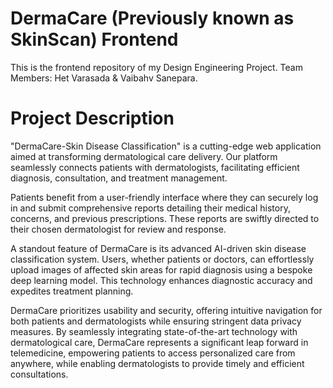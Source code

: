 # DermaCare (Previously known as SkinScan) Frontend
 This is the frontend repository of my Design Engineering Project.
 Team Members: Het Varasada & Vaibahv Sanepara.

# Project Description

"DermaCare-Skin Disease Classification" is a cutting-edge web application aimed at transforming dermatological care delivery. Our platform seamlessly connects patients with dermatologists, facilitating efficient diagnosis, consultation, and treatment management.

Patients benefit from a user-friendly interface where they can securely log in and submit comprehensive reports detailing their medical history, concerns, and previous prescriptions. These reports are swiftly directed to their chosen dermatologist for review and response.

A standout feature of DermaCare is its advanced AI-driven skin disease classification system. Users, whether patients or doctors, can effortlessly upload images of affected skin areas for rapid diagnosis using a bespoke deep learning model. This technology enhances diagnostic accuracy and expedites treatment planning.

DermaCare prioritizes usability and security, offering intuitive navigation for both patients and dermatologists while ensuring stringent data privacy measures. By seamlessly integrating state-of-the-art technology with dermatological care, DermaCare represents a significant leap forward in telemedicine, empowering patients to access personalized care from anywhere, while enabling dermatologists to provide timely and efficient consultations.


